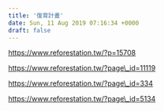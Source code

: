 ```yaml
---
title: '復育計畫'
date: Sun, 11 Aug 2019 07:16:34 +0000
draft: false
---
```


https://www.reforestation.tw/?p=15708

https://www.reforestation.tw/?page\_id=11119

https://www.reforestation.tw/?page\_id=334

https://www.reforestation.tw/?page\_id=5134